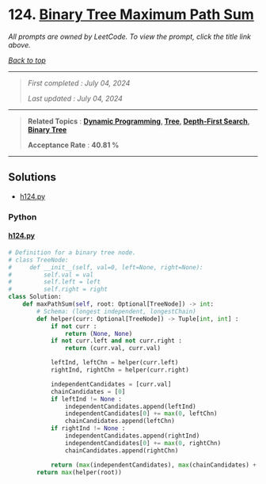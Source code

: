 # 124. [Binary Tree Maximum Path Sum](<https://leetcode.com/problems/binary-tree-maximum-path-sum>)

*All prompts are owned by LeetCode. To view the prompt, click the title link above.*

*[Back to top](<../README.md>)*

------

> *First completed : July 04, 2024*
>
> *Last updated : July 04, 2024*

------

> **Related Topics** : **[Dynamic Programming](<by_topic/Dynamic Programming.md>), [Tree](<by_topic/Tree.md>), [Depth-First Search](<by_topic/Depth-First Search.md>), [Binary Tree](<by_topic/Binary Tree.md>)**
>
> **Acceptance Rate** : **40.81 %**

------

## Solutions

- [h124.py](<../my-submissions/h124.py>)
### Python
#### [h124.py](<../my-submissions/h124.py>)
```Python
# Definition for a binary tree node.
# class TreeNode:
#     def __init__(self, val=0, left=None, right=None):
#         self.val = val
#         self.left = left
#         self.right = right
class Solution:
    def maxPathSum(self, root: Optional[TreeNode]) -> int:
        # Schema: (longest independent, longestChain)
        def helper(curr: Optional[TreeNode]) -> Tuple[int, int] :
            if not curr :
                return (None, None)
            if not curr.left and not curr.right :
                return (curr.val, curr.val)

            leftInd, leftChn = helper(curr.left)
            rightInd, rightChn = helper(curr.right)

            independentCandidates = [curr.val]
            chainCandidates = [0]
            if leftInd != None :
                independentCandidates.append(leftInd)
                independentCandidates[0] += max(0, leftChn)
                chainCandidates.append(leftChn)
            if rightInd != None :
                independentCandidates.append(rightInd)
                independentCandidates[0] += max(0, rightChn)
                chainCandidates.append(rightChn)

            return (max(independentCandidates), max(chainCandidates) + curr.val)
        return max(helper(root))
```

